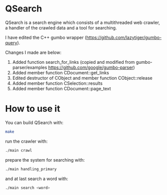 # QSearch

QSearch is a search engine which consists of a multithreaded web crawler,
a handler of the crawled data and a tool for searching.

I have edited the C++ gumbo wrapper (https://github.com/lazytiger/gumbo-query).

Changes I made are below:

   1. Added function search_for_links (copied and modified from gumbo-parser/examples
   https://github.com/google/gumbo-parser)
   2. Added member function CDocument::get_links
   3. Edited destructor of CObject and member function CObject::release
   4. Added member function CSelection::results
   5. Added member function CDocument::page_text

# How to use it
You can build QSearch with:

```bash
make
```

run the crawler with:

```bash
./main crawl
```

prepare the system for searching with:

```bash
./main handling_primary
```

and at last search a word with:

```bash
./main search <word>
```
